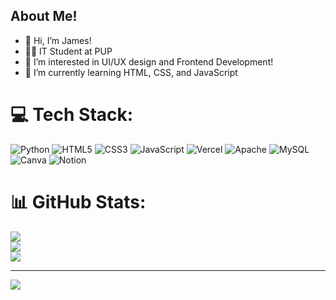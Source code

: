 ## About Me!

- 👋 Hi, I’m James!<br/>
- 🧑‍💻 IT Student at PUP<br/>
- 👀 I’m interested in UI/UX design and Frontend Development!<br/>
- 🌱 I’m currently learning HTML, CSS, and JavaScript 


# 💻 Tech Stack:
![Python](https://img.shields.io/badge/python-3670A0?style=for-the-badge&logo=python&logoColor=ffdd54) ![HTML5](https://img.shields.io/badge/html5-%23E34F26.svg?style=for-the-badge&logo=html5&logoColor=white) ![CSS3](https://img.shields.io/badge/css3-%231572B6.svg?style=for-the-badge&logo=css3&logoColor=white) ![JavaScript](https://img.shields.io/badge/javascript-%23323330.svg?style=for-the-badge&logo=javascript&logoColor=%23F7DF1E) ![Vercel](https://img.shields.io/badge/vercel-%23000000.svg?style=for-the-badge&logo=vercel&logoColor=white) ![Apache](https://img.shields.io/badge/apache-%23D42029.svg?style=for-the-badge&logo=apache&logoColor=white) ![MySQL](https://img.shields.io/badge/mysql-4479A1.svg?style=for-the-badge&logo=mysql&logoColor=white) ![Canva](https://img.shields.io/badge/Canva-%2300C4CC.svg?style=for-the-badge&logo=Canva&logoColor=white) ![Notion](https://img.shields.io/badge/Notion-%23000000.svg?style=for-the-badge&logo=notion&logoColor=white)
# 📊 GitHub Stats:
![](https://github-readme-stats.vercel.app/api?username=rijisanko&theme=blue_navy&hide_border=true&include_all_commits=false&count_private=false)<br/>
![](https://nirzak-streak-stats.vercel.app/?user=rijisanko&theme=blue_navy&hide_border=true)<br/>
![](https://github-readme-stats.vercel.app/api/top-langs/?username=rijisanko&theme=blue_navy&hide_border=true&include_all_commits=false&count_private=false&layout=compact)

---
[![](https://visitcount.itsvg.in/api?id=rijisanko&icon=9&color=1)](https://visitcount.itsvg.in)

<!-- Proudly created with GPRM ( https://gprm.itsvg.in ) -->

<!---
rijisanko/rijisanko is a ✨ special ✨ repository because its `README.md` (this file) appears on your GitHub profile.
You can click the Preview link to take a look at your changes.
--->
